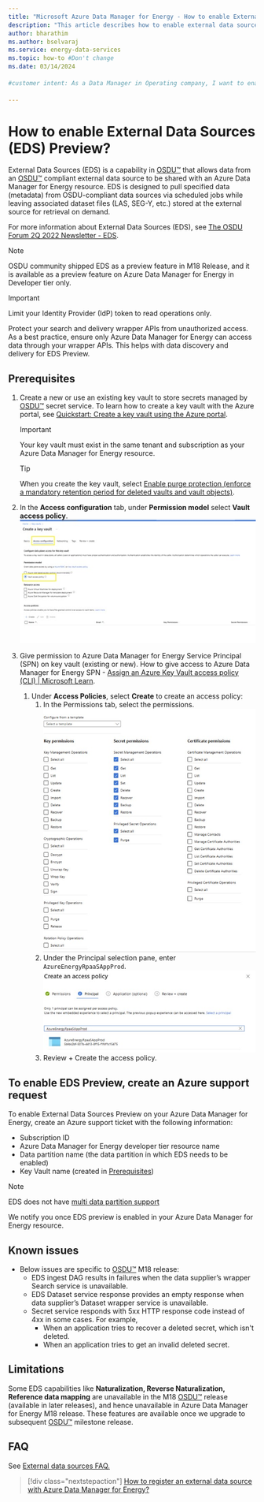 ```yaml
---
title: "Microsoft Azure Data Manager for Energy - How to enable External Data Sources (EDS)"
description: "This article describes how to enable external data sources in Azure Data Manager for Energy."
author: bharathim
ms.author: bselvaraj
ms.service: energy-data-services
ms.topic: how-to #Don't change
ms.date: 03/14/2024

#customer intent: As a Data Manager in Operating company, I want to enable external data sources so that I pull metadata at scheduled intervals into Azure Data Manager for Energy and retrieve bulk data on demand.

---
```


# How to enable External Data Sources (EDS) Preview?

External Data Sources (EDS) is a capability in [OSDU&trade;](https://osduforum.org/) that allows data from an [OSDU&trade;](https://osduforum.org/) compliant external data source to be shared with an Azure Data Manager for Energy resource. EDS is designed to pull specified data (metadata) from OSDU-compliant data sources via scheduled jobs while leaving associated dataset files (LAS, SEG-Y, etc.) stored at the external source for retrieval on demand.

For more information about External Data Sources (EDS), see [The OSDU Forum 2Q 2022 Newsletter - EDS](https://osduforum.org/wp-content/uploads/2022/06/The-OSDU-Forum-2Q-2022-Newsletter.pdf).  

> [!NOTE]
> OSDU community shipped EDS as a preview feature in M18 Release, and it is available as a preview feature on Azure Data Manager for Energy in Developer tier only.

> [!IMPORTANT]
> Limit your Identity Provider (IdP) token to read operations only.
>
> Protect your search and delivery wrapper APIs from unauthorized access. As a best practice, ensure only Azure Data Manager for Energy can access data through your wrapper APIs. This helps with data discovery and delivery for EDS Preview.

## Prerequisites

1. Create a new or use an existing key vault to store secrets managed by [OSDU&trade;](https://osduforum.org/) secret service. To learn how to create a key vault with the Azure portal, see  [Quickstart: Create a key vault using the Azure portal](../key-vault/general/quick-create-portal.md).
  
    > [!IMPORTANT]
    > Your key vault must exist in the same tenant and subscription as your Azure Data Manager for Energy resource. 

    > [!TIP]
    > When you create the key vault, select [Enable purge protection (enforce a mandatory retention period for deleted vaults and vault objects)](../key-vault/general/key-vault-recovery.md?tabs=azure-portal#what-are-soft-delete-and-purge-protection).
  
1. In the **Access configuration** tab, under **Permission model** select **Vault access policy**.
    [![Screenshot of create a key vault.](media/how-to-enable-external-data-sources/create-a-key-vault.jpg)](media/how-to-enable-external-data-sources/create-a-key-vault.jpg#lightbox)
1. Give permission to Azure Data Manager for Energy Service Principal (SPN) on key vault (existing or new). How to give access to Azure Data Manager for Energy SPN - [Assign an Azure Key Vault access policy (CLI) | Microsoft Learn](../key-vault/general/assign-access-policy.md?tabs=azure-portal).
    1. Under **Access Policies**, select **Create** to create an access policy: 
        1. In the Permissions tab, select the permissions.
        [![Screenshot of select permissions.](media/how-to-enable-external-data-sources/select-permissions.jpg)](media/how-to-enable-external-data-sources/select-permissions.jpg#lightbox) 
        1. Under the Principal selection pane, enter `AzureEnergyRpaaSAppProd`.
         [![Screenshot of create an access policy.](media/how-to-enable-external-data-sources/create-an-access-policy.jpg)](media/how-to-enable-external-data-sources/create-an-access-policy.jpg#lightbox) 
        1. Review + Create the access policy.

## To enable EDS Preview, create an Azure support request
To enable External Data Sources Preview on your Azure Data Manager for Energy, create an Azure support ticket with the following information: 
- Subscription ID 
- Azure Data Manager for Energy developer tier resource name
- Data partition name (the data partition in which EDS needs to be enabled)
- Key Vault name (created in [Prerequisites](#prerequisites)) 

> [!NOTE]
> EDS does not have [multi data partition support](https://community.opengroup.org/osdu/platform/data-flow/ingestion/external-data-sources/core-external-data-workflow/-/issues/51)

We notify you once EDS preview is enabled in your Azure Data Manager for Energy resource.

## Known issues
- Below issues are specific to [OSDU&trade;](https://osduforum.org/) M18 release: 
    - EDS ingest DAG results in failures when the data supplier’s wrapper Search service is unavailable. 
    - EDS Dataset service response provides an empty response when data supplier’s Dataset wrapper service is unavailable. 
    - Secret service responds with 5xx HTTP response code instead of 4xx in some cases. For example, 
        - When an application tries to recover a deleted secret, which isn't deleted. 
        - When an application tries to get an invalid deleted secret. 

## Limitations
Some EDS capabilities like **Naturalization, Reverse Naturalization, Reference data mapping** are unavailable in the M18 [OSDU&trade;](https://osduforum.org/) release (available in later releases), and hence unavailable in Azure Data Manager for Energy M18 release. These features are available once we upgrade to subsequent [OSDU&trade;](https://osduforum.org/) milestone release.

## FAQ
See [External data sources FAQ.](faq-energy-data-services.yml#external-data-sources)

> [!div class="nextstepaction"]
> [How to register an external data source with Azure Data Manager for Energy?](how-to-register-external-data-sources.md) 
